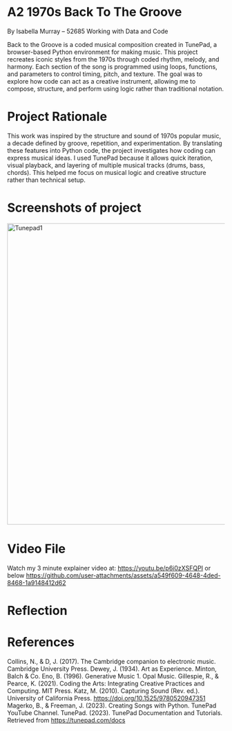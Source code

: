 # A2 1970s Back To The Groove
By Isabella Murray – 52685 Working with Data and Code

Back to the Groove is a coded musical composition created in TunePad, a browser-based Python environment for making music. This project recreates iconic styles from the 1970s through coded rhythm, melody, and harmony. Each section of the song is programmed using loops, functions, and parameters to control timing, pitch, and texture. The goal was to explore how code can act as a creative instrument, allowing me to compose, structure, and perform using logic rather than traditional notation.

# Project Rationale 
This work was inspired by the structure and sound of 1970s popular music, a decade defined by groove, repetition, and experimentation. By translating these features into Python code, the project investigates how coding can express musical ideas. I used TunePad because it allows quick iteration, visual playback, and layering of multiple musical tracks (drums, bass, chords). This helped me focus on musical logic and creative structure rather than technical setup. 

# Screenshots of project
<img width="1440" height="697" alt="Tunepad1" src="https://github.com/user-attachments/assets/e4456df1-d24f-40b6-9991-349a55a1bb18" />

# Video File
Watch my 3 minute explainer video at: https://youtu.be/p6i0zXSFQPI or below
https://github.com/user-attachments/assets/a549f609-4648-4ded-8468-1a9148412d62

# Reflection

# References
Collins, N., & D, J. (2017). The Cambridge companion to electronic music. Cambridge University Press.
Dewey, J. (1934). Art as Experience. Minton, Balch & Co.
Eno, B. (1996). Generative Music 1. Opal Music.
Gillespie, R., & Pearce, K. (2021). Coding the Arts: Integrating Creative Practices and Computing. MIT Press.
Katz, M. (2010). Capturing Sound (Rev. ed.). University of California Press. https://doi.org/10.1525/9780520947351
Magerko, B., & Freeman, J. (2023). Creating Songs with Python. TunePad YouTube Channel.
TunePad. (2023). TunePad Documentation and Tutorials. Retrieved from https://tunepad.com/docs





